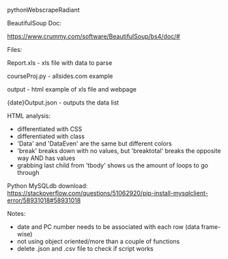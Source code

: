 pythonWebscrapeRadiant

BeautifulSoup Doc:

https://www.crummy.com/software/BeautifulSoup/bs4/doc/#

Files:

Report.xls - xls file with data to parse

courseProj.py - allsides.com example

output - html example of xls file and webpage

{date}Output.json - outputs the data list


HTML analysis:
- differentiated with CSS
- differentiated with class
- 'Data' and 'DataEven' are the same but different colors
- 'break' breaks down with no values, but 'breaktotal' breaks the opposite way AND has values
- grabbing last child from 'tbody' shows us the amount of loops to go through

Python MySQLdb download:
https://stackoverflow.com/questions/51062920/pip-install-mysqlclient-error/58931018#58931018

Notes:
- date and PC number needs to be associated with each row (data frame-wise)
- not using object oriented/more than a couple of functions
- delete .json and .csv file to check if script works
